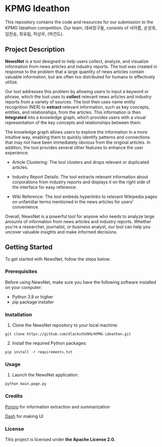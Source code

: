 # KPMG Ideathon
This repository contains the code and resources for our submission to the KPMG Ideathon competition. Our team, 데싸칭구들, consists of 서아름, 손성욱, 임찬송, 최유림, 허상우, (박건도).

## Project Description
**NewsNet** is a tool designed to help users collect, analyze, and visualize information from news articles and industry reports. The tool was created in response to the problem that a large quantity of news articles contain valuable information, but are often too distributed for humans to effectively utilize.

Our tool addresses this problem by allowing users to input a keyword or phrase, which the tool uses to **collect** relevant news articles and industry reports from a variety of sources. The tool then uses name entity recognition (NER) to **extract** relevant information, such as key concepts, entities, and relationships, from the articles. This information is then **integrated** into a knowledge graph, which provides users with a visual representation of the key concepts and relationships between them.

The knowledge graph allows users to explore the information in a more intuitive way, enabling them to quickly identify patterns and connections that may not have been immediately obvious from the original articles. In addition, the tool provides several other features to enhance the user experience:

- Article Clustering: The tool clusters and drops relevant or duplicated articles.

- Industry Report Details: The tool extracts relevant information about corporations from industry reports and displays it on the right side of the interface for easy reference.

- Wiki Reference: The tool embeds hyperlinks to relevant Wikipedia pages on unfamiliar terms mentioned in the news articles for users' convenience.

Overall, NewsNet is a powerful tool for anyone who needs to analyze large amounts of information from news articles and industry reports. Whether you're a researcher, journalist, or business analyst, our tool can help you uncover valuable insights and make informed decisions.

## Getting Started
To get started with NewsNet, follow the steps below:

### Prerequisites
Before using NewsNet, make sure you have the following software installed on your computer:

- Python 3.8 or higher
- pip package installer

### Installation
1. Clone the NewsNet repository to your local machine:

```git clone https://github.com/dlacksthd94/KPMG-ideathon.git```

2. Install the required Python packages:

```pip install -r requirements.txt```

### Usage
1. Launch the NewsNet application:

```python main.page.py```

### Credits
[Pororo](https://github.com/kakaobrain/pororo) for information extraction and summarization

[Dash](https://dash.plotly.com/) for making UI

### License
This project is licensed under **the Apache License 2.0.**